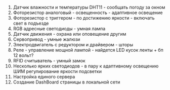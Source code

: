 1. Датчик влажности и температуры DHT11 - сообщать погоду за окном
2. Фоторезистор аналоговый - освещенность - адаптивное освещение
3. Фоторезистор с триггером - по достижению яркости - включать свет в подъезде
4. RGB адресные светодиоды - умная лампа
5. Датчик движения - охрана или оповещение другим
6. Сервопривод - умные жалюзи
7. Электродвигатель с редуктором и драйвером - шторы
8. Реле - управление мощной лампой - найдется LED кусок ленты + бп 12 вольт?
9. RFID считыватель - умный замок
10. Несколько ярких светодиодов - в пару к адаптивному освещению ШИМ регулирование яркости подсветки
11. Настройка единого сервера
12. Создание DashBoard страницы в локальной сети 